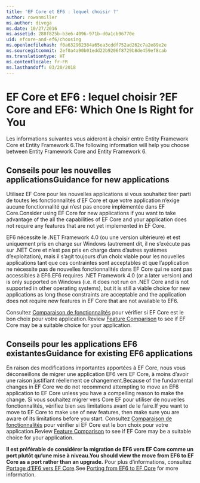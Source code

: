```yaml
---
title: 'EF Core et EF6 : lequel choisir ?'
author: rowanmiller
ms.author: divega
ms.date: 10/27/2016
ms.assetid: 288f825b-b3e6-4096-971b-d0a1cb96770e
uid: efcore-and-ef6/choosing
ms.openlocfilehash: f0a632902384a65ea3cddf752ad262c7a2e89e2e
ms.sourcegitcommit: 2ef0a4a90b01edd22b9206f8729b8de459ef8cab
ms.translationtype: HT
ms.contentlocale: fr-FR
ms.lasthandoff: 03/20/2018
---
```

# <a name="ef-core-and-ef6-which-one-is-right-for-you"></a><span data-ttu-id="32518-102">EF Core et EF6 : lequel choisir ?</span><span class="sxs-lookup"><span data-stu-id="32518-102">EF Core and EF6: Which One Is Right for You</span></span>

<span data-ttu-id="32518-103">Les informations suivantes vous aideront à choisir entre Entity Framework Core et Entity Framework 6.</span><span class="sxs-lookup"><span data-stu-id="32518-103">The following information will help you choose between Entity Framework Core and Entity Framework 6.</span></span>

## <a name="guidance-for-new-applications"></a><span data-ttu-id="32518-104">Conseils pour les nouvelles applications</span><span class="sxs-lookup"><span data-stu-id="32518-104">Guidance for new applications</span></span>

<span data-ttu-id="32518-105">Utilisez EF Core pour les nouvelles applications si vous souhaitez tirer parti de toutes les fonctionnalités d’EF Core et que votre application n’exige aucune fonctionnalité qui n’est pas encore implémentée dans EF Core.</span><span class="sxs-lookup"><span data-stu-id="32518-105">Consider using EF Core for new applications if you want to take advantage of the all the capabilities of EF Core and your application does not require any features that are not yet implemented in EF Core.</span></span>

<span data-ttu-id="32518-106">EF6 nécessite le .NET Framework 4.0 (ou une version ultérieure) et est uniquement pris en charge sur Windows (autrement dit, il ne s’exécute pas sur .NET Core et n’est pas pris en charge dans d’autres systèmes d’exploitation), mais il s’agit toujours d’un choix viable pour les nouvelles applications tant que ces contraintes sont acceptables et que l’application ne nécessite pas de nouvelles fonctionnalités dans EF Core qui ne sont pas accessibles à EF6.</span><span class="sxs-lookup"><span data-stu-id="32518-106">EF6 requires .NET Framework 4.0 (or a later version) and is only supported on Windows (i.e. it does not run on .NET Core and is not supported in other operating systems), but it is still a viable choice for new applications as long those constraints are acceptable and the application does not require new features in EF Core that are not available to EF6.</span></span>

<span data-ttu-id="32518-107">Consultez [Comparaison de fonctionnalités](features.md) pour vérifier si EF Core est le bon choix pour votre application.</span><span class="sxs-lookup"><span data-stu-id="32518-107">Review [Feature Comparison](features.md) to see if EF Core may be a suitable choice for your application.</span></span>

## <a name="guidance-for-existing-ef6-applications"></a><span data-ttu-id="32518-108">Conseils pour les applications EF6 existantes</span><span class="sxs-lookup"><span data-stu-id="32518-108">Guidance for existing EF6 applications</span></span>

<span data-ttu-id="32518-109">En raison des modifications importantes apportées à EF Core, nous vous déconseillons de migrer une application EF6 vers EF Core, à moins d’avoir une raison justifiant réellement ce changement.</span><span class="sxs-lookup"><span data-stu-id="32518-109">Because of the fundamental changes in EF Core we do not recommend attempting to move an EF6 application to EF Core unless you have a compelling reason to make the change.</span></span> <span data-ttu-id="32518-110">Si vous souhaitez migrer vers Core EF pour utiliser de nouvelles fonctionnalités, vérifiez bien ses limitations avant de le faire.</span><span class="sxs-lookup"><span data-stu-id="32518-110">If you want to move to EF Core to make use of new features, then make sure you are aware of its limitations before you start.</span></span> <span data-ttu-id="32518-111">Consultez [Comparaison de fonctionnalités](features.md) pour vérifier si EF Core est le bon choix pour votre application.</span><span class="sxs-lookup"><span data-stu-id="32518-111">Review [Feature Comparison](features.md) to see if EF Core may be a suitable choice for your application.</span></span>

<span data-ttu-id="32518-112">**Il est préférable de considérer la migration de EF6 vers EF Core comme un port plutôt qu’une mise à niveau.**</span><span class="sxs-lookup"><span data-stu-id="32518-112">**You should view the move from EF6 to EF Core as a port rather than an upgrade.**</span></span> <span data-ttu-id="32518-113">Pour plus d’informations, consultez [Portage d’EF6 vers EF Core](porting/index.md).</span><span class="sxs-lookup"><span data-stu-id="32518-113">See [Porting from EF6 to EF Core](porting/index.md) for more information.</span></span>
